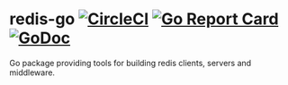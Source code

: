 redis-go [![CircleCI](https://circleci.com/gh/segmentio/redis-go.svg?style=shield)](https://circleci.com/gh/segmentio/redis-go) [![Go Report Card](https://goreportcard.com/badge/github.com/segmentio/redis-go)](https://goreportcard.com/report/github.com/segmentio/redis-go) [![GoDoc](https://godoc.org/github.com/segmentio/redis-go?status.svg)](https://godoc.org/github.com/segmentio/redis-go)
========

Go package providing tools for building redis clients, servers and middleware.
